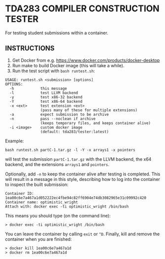 TDA283 COMPILER CONSTRUCTION TESTER
===================================

For testing student submissions within a container.

INSTRUCTIONS
------------

1. Get Docker from e.g. https://www.docker.com/products/docker-desktop
2. Run make to build Docker image (this will take a while).
3. Run the test script with `bash runtest.sh`:

```
USAGE: runtest.sh <submission> [options]
OPTIONS:
  -h            this message
  -l            test LLVM backend
  -y            test x86-32 backend
  -Y            test x86-64 backend
  -x <ext>      test extension <ext>
                (pass many of these for multiple extensions)
  -a            expect submission to be archive
  -n            pass --noclean if archive
                (keeps temporary files, and keeps container alive)
  -i <image>    custom docker image
                (default: tda283/tester:latest)
```

Example:
```
bash runtest.sh partC-1.tar.gz -l -Y -x arrays1 -x pointers
```
will test the submission `partC-1.tar.gz` with the LLVM backend, the x64 backend,
and the extensions `arrays1` and `pointers`.

Optionally, add `-n` to keep the container alive after testing is completed.
This will result in a message in this style, describing how to log into
the container to inspect the built submission:
```
Container ID: 1ea00c6e7a467a1d052222ec4fbe94c82ff6904e74db3082965e31c09992c420
Container name: optimistic_wright
Attach with: docker exec -ti optimistic_wright /bin/bash
```

This means you should type (on the command line):
```
> docker exec -ti optimistic_wright /bin/bash
```

You can leave the container by calling `exit` or `^D`. Finally, kill and remove
the container when you are finished:
```
> docker kill 1ea00c6e7a467a1d
> docker rm 1ea00c6e7a467a1d
```
